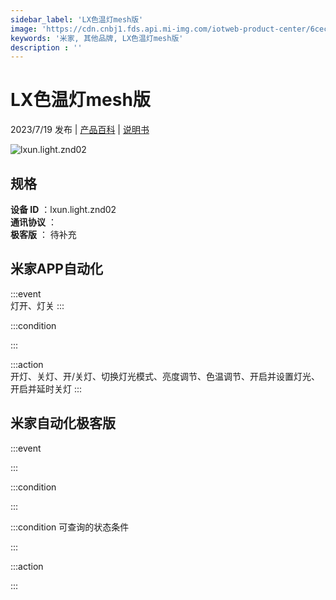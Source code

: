 ```yaml
---
sidebar_label: 'LX色温灯mesh版'
image: 'https://cdn.cnbj1.fds.api.mi-img.com/iotweb-product-center/6ceced9aaf6d6d1735f755d1a06b3602_1688708403559.png?GalaxyAccessKeyId=AKVGLQWBOVIRQ3XLEW&Expires=9223372036854775807&Signature=qEAfSUs0LdDtH07rT0SDeOP6OxY='
keywords: '米家, 其他品牌, LX色温灯mesh版'
description : ''
---
```

# LX色温灯mesh版

2023/7/19 发布 | [产品百科](https://home.mi.com/webapp/content/baike/product/index.html?model=lxun.light.znd02/) | [说明书](https://home.mi.com/views/introduction.html?model=lxun.light.znd02&region=cn)

![lxun.light.znd02](https://cdn.cnbj1.fds.api.mi-img.com/iotweb-product-center/6ceced9aaf6d6d1735f755d1a06b3602_1688708403559.png?GalaxyAccessKeyId=AKVGLQWBOVIRQ3XLEW&Expires=9223372036854775807&Signature=qEAfSUs0LdDtH07rT0SDeOP6OxY=)

## 规格  
> 
**设备 ID** ：lxun.light.znd02  
**通讯协议** ：  
**极客版**  ： 待补充 


## 米家APP自动化  

:::event  
灯开、灯关
:::

:::condition  

:::

:::action   
开灯、关灯、开/关灯、切换灯光模式、亮度调节、色温调节、开启并设置灯光、开启并延时关灯
:::

## 米家自动化极客版  

:::event  

:::

:::condition  

:::

:::condition 可查询的状态条件  

:::

:::action  

:::

        
